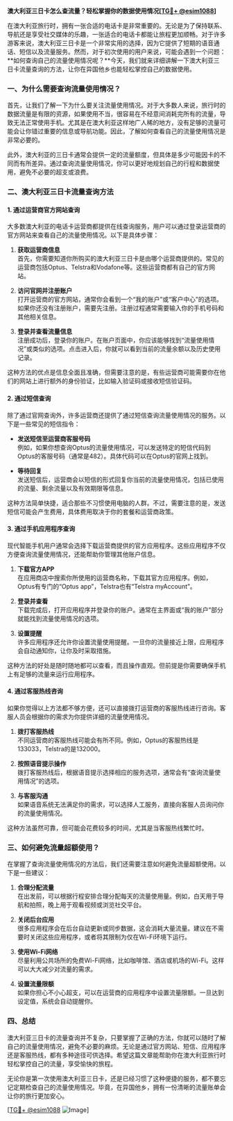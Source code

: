 **澳大利亚三日卡怎么查流量？轻松掌握你的数据使用情况[[TG💪+ @esim1088](https://t.me/s/esim1088)]**

在澳大利亚旅行时，拥有一张合适的电话卡是非常重要的。无论是为了保持联系、导航还是享受社交媒体的乐趣，一张适合的电话卡都能让旅程更加顺畅。对于许多游客来说，澳大利亚三日卡是一个非常实用的选择，因为它提供了短期的语音通话、短信以及流量服务。然而，对于初次使用的用户来说，可能会遇到一个问题：**如何查询自己的流量使用情况呢？**今天，我们就来详细讲解一下澳大利亚三日卡流量查询的方法，让你在异国他乡也能轻松掌控自己的数据使用。

### **一、为什么需要查询流量使用情况？**

首先，让我们了解一下为什么要关注流量使用情况。对于大多数人来说，旅行时的数据流量是有限的资源，如果使用不当，很容易在不经意间消耗完所有的流量，导致无法正常使用手机。尤其是在澳大利亚这样地广人稀的地方，没有足够的流量可能会让你错过重要的信息或导航功能。因此，了解如何查看自己的流量使用情况是非常必要的。

此外，澳大利亚的三日卡通常会提供一定的流量额度，但具体是多少可能因卡的不同而有所差异。通过查询流量使用情况，你可以更好地规划自己的行程和数据使用，避免不必要的超支或浪费。

### **二、澳大利亚三日卡流量查询方法**

#### **1. 通过运营商官方网站查询**

大多数澳大利亚的电话卡运营商都提供在线查询服务，用户可以通过登录运营商的官方网站来查看自己的流量使用情况。以下是具体步骤：

1. **获取运营商信息**  
   首先，你需要知道你所购买的澳大利亚三日卡是由哪个运营商提供的。常见的运营商包括Optus、Telstra和Vodafone等。这些运营商都有自己的官方网站。

2. **访问官网并注册账户**  
   打开运营商的官方网站，通常你会看到一个“我的账户”或“客户中心”的选项。如果你还没有注册账户，需要先注册。注册过程通常需要输入你的手机号码和其他相关信息。

3. **登录并查看流量信息**  
   注册成功后，登录你的账户。在账户页面中，你应该能够找到“流量使用情况”或类似的选项。点击进入后，你就可以看到当前的流量余额以及历史使用记录。

这种方法的优点是信息全面且准确，但需要注意的是，有些运营商可能需要你在他们的网站上进行额外的身份验证，比如输入验证码或接收短信验证码。

#### **2. 通过短信查询**

除了通过官网查询外，许多运营商还提供了通过短信查询流量使用情况的服务。以下是一些常见的短信指令：

- **发送短信至运营商客服号码**  
  例如，如果你想查询Optus的流量使用情况，可以发送特定的短信代码到Optus的客服号码（通常是482）。具体代码可以在Optus的官网上找到。

- **等待回复**  
  发送短信后，运营商会以短信的形式回复你当前的流量使用情况，包括已使用的流量、剩余流量以及有效期限等信息。

这种方法简单快捷，适合那些不习惯使用电脑的人群。不过，需要注意的是，发送短信可能会产生费用，具体费用取决于你的套餐和运营商政策。

#### **3. 通过手机应用程序查询**

现代智能手机用户通常会选择下载运营商提供的官方应用程序。这些应用程序不仅方便查询流量使用情况，还能帮助你管理其他账户信息。

1. **下载官方APP**  
   在应用商店中搜索你所使用的运营商名称，下载其官方应用程序。例如，Optus有专门的“Optus app”，Telstra也有“Telstra myAccount”。

2. **登录并查看**  
   下载完成后，打开应用程序并登录你的账户。通常在主界面或“我的账户”部分就能找到流量使用情况的选项。

3. **设置提醒**  
   许多应用程序还允许你设置流量使用提醒。一旦你的流量接近上限，应用程序会自动通知你，让你及时采取措施。

这种方法的好处是随时随地都可以查看，而且操作直观。但前提是你需要确保手机上有足够的流量来运行应用程序。

#### **4. 通过客服热线咨询**

如果你觉得以上方法都不够方便，还可以直接拨打运营商的客服热线进行咨询。客服人员会根据你的需求为你提供详细的流量使用情况。

1. **拨打客服热线**  
   不同运营商的客服热线可能会有所不同。例如，Optus的客服热线是133033，Telstra的是132000。

2. **按照语音提示操作**  
   拨打客服热线后，根据语音提示选择相应的服务选项，通常会有“查询流量使用情况”的选项。

3. **与客服沟通**  
   如果语音系统无法满足你的需求，可以选择人工服务，直接向客服人员询问你的流量使用情况。

这种方法虽然可靠，但可能会花费较多的时间，尤其是当客服热线繁忙时。

### **三、如何避免流量超额使用？**

在掌握了查询流量使用情况的方法后，我们还需要注意如何避免流量超额使用。以下是一些建议：

1. **合理分配流量**  
   在出发前，可以根据行程安排合理分配每天的流量使用量。例如，白天用于导航和拍照，晚上用于观看视频或浏览社交平台。

2. **关闭后台应用**  
   很多应用程序会在后台自动更新或同步数据，这会消耗大量流量。建议在不需要时关闭这些应用程序，或者将其限制为仅在Wi-Fi环境下运行。

3. **使用Wi-Fi网络**  
   尽量利用公共场所的免费Wi-Fi网络，比如咖啡馆、酒店或机场的Wi-Fi。这样可以大大减少对流量的需求。

4. **设置流量限额**  
   如果你担心不小心超支，可以在运营商的应用程序中设置流量限额。一旦达到设定值，系统会自动提醒你。

### **四、总结**

澳大利亚三日卡的流量查询并不复杂，只要掌握了正确的方法，你就可以随时了解自己的流量使用情况，避免不必要的麻烦。无论是通过官方网站、短信、应用程序还是客服热线，都有多种途径可供选择。希望这篇文章能帮助你在澳大利亚旅行时轻松掌控自己的流量，享受愉快的旅程。

无论你是第一次使用澳大利亚三日卡，还是已经习惯了这种便捷的服务，都不要忘记定期检查自己的流量使用情况。毕竟，在异国他乡，拥有一份清晰的流量账单会让你的旅行更加安心。

[[TG💪+ @esim1088](https://t.me/s/esim1088) ![Image](https://i.postimg.cc/4NQfJmqS/Snipaste-2025-05-13-00-14-12.png)]